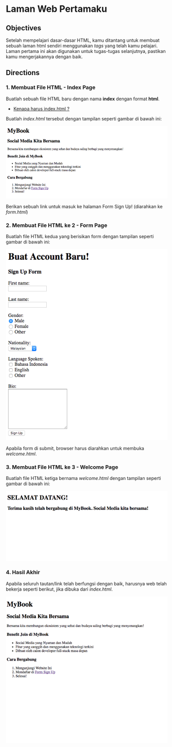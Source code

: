 # Laman Web Pertamaku

## Objectives

Setelah mempelajari dasar-dasar HTML, kamu ditantang untuk membuat sebuah laman html sendiri menggunakan *tags* yang telah kamu pelajari. Laman pertama ini akan digunakan untuk tugas-tugas selanjutnya, pastikan kamu mengerjakannya dengan baik.

## Directions

### 1. Membuat File HTML - Index Page

Buatlah sebuah file HTML baru dengan nama **index** dengan format **html**.

- [Kenapa harus index.html ?](https://www.quora.com/Why-is-the-default-html-file-called-index-html)

Buatlah *index.html* tersebut dengan tampilan seperti gambar di bawah ini:

![Referensi Tugas](../assets/anchor-contoh-html-index.png)

Berikan sebuah link untuk masuk ke halaman Form Sign Up! (diarahkan ke *form.html*)

### 2. Membuat File HTML ke 2 - Form Page

Buatlah file HTML kedua yang berisikan form dengan tampilan seperti gambar di bawah ini:

![Referensi Tugas](../assets/anchor-contoh-html-form.png)

Apabila form di submit, browser harus diarahkan untuk membuka *welcome.html*.

### 3. Membuat File HTML ke 3 - Welcome Page

Buatlah file HTML ketiga bernama *welcome.html* dengan tampilan seperti gambar di bawah ini:

![Referensi Tugas](../assets/anchor-contoh-html-welcome.png)

### 4. Hasil Akhir

Apabila seluruh tautan/link telah berfungsi dengan baik, harusnya web telah bekerja seperti berikut,
jika dibuka dari *index.html*.

![Referensi Tugas](../assets/anchor-html-element-flow.gif)
